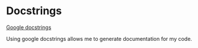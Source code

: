 # Docstrings
[Google docstrings](https://google.github.io/styleguide/pyguide.html#s3.8-comments-and-docstrings)

Using google docstrings allows me to generate documentation for my code.